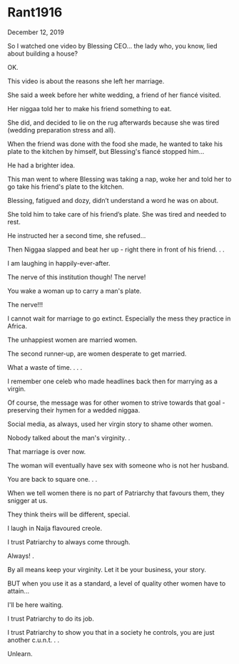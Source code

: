 # Rant1916


December 12, 2019

So I watched one video by Blessing CEO… the lady who, you know, lied about building a house?

OK.

This video is about the reasons she left her marriage. 

She said a week before her white wedding, a friend of her fiancé visited.

Her niggaa told her to make his friend something to eat.

She did, and decided to lie on the rug afterwards because she was tired (wedding preparation stress and all).

When the friend was done with the food she made, he wanted to take his plate to the kitchen by himself, but Blessing's fiancé stopped him...

He had a brighter idea.

This man went to where Blessing was taking a nap, woke her and told her to go take his friend's plate to the kitchen.

Blessing, fatigued and dozy, didn’t understand a word he was on about.

She told him to take care of his friend’s plate. She was tired and needed to rest.

He instructed her a second time, she refused...

Then Niggaa slapped and beat her up - right there in front of his friend.
.
.

I am laughing in happily-ever-after.

The nerve of this institution though! The nerve!

You wake a woman up to carry a man's plate.

The nerve!!!

I cannot wait for marriage to go extinct. Especially the mess they practice in Africa.

The unhappiest women are married women. 

The second runner-up, are women desperate to get married.

What a waste of time.
.
.
.

I remember one celeb who made headlines back then for marrying as a virgin. 

Of course, the message was for other women to strive towards that goal - preserving their hymen for a wedded niggaa.

Social media, as always, used her virgin story to shame other women. 

Nobody talked about the man's virginity.
.

That marriage is over now.

The woman will eventually have sex with someone who is not her husband. 

You are back to square one.
.
.

When we tell women there is no part of Patriarchy that favours them, they snigger at us.

They think theirs will be different, special.

I laugh in Naija flavoured creole. 

I trust Patriarchy to always come through. 

Always!
.

By all means keep your virginity. Let it be your business, your story.

BUT when you use it as a standard, a level of quality other women have to attain...

I'll be here waiting.

I trust Patriarchy to do its job.

I trust Patriarchy to show you that in a society he controls, you are just another c.u.n.t.
.
.

Unlearn.
